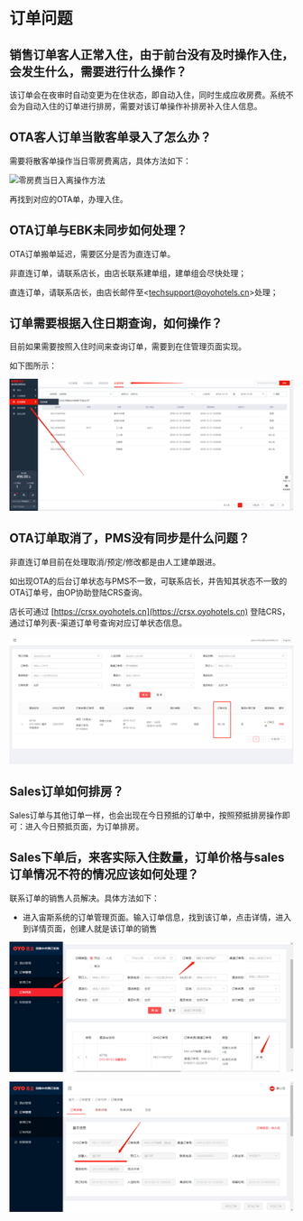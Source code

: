 # 订单问题

## 销售订单客人正常入住，由于前台没有及时操作入住，会发生什么，需要进行什么操作？

该订单会在夜审时自动变更为在住状态，即自动入住，同时生成应收房费。系统不会为自动入住的订单进行排房，需要对该订单操作补排房补入住人信息。

## OTA客人订单当散客单录入了怎么办？

需要将散客单操作当日零房费离店，具体方法如下：

![&#x96F6;&#x623F;&#x8D39;&#x5F53;&#x65E5;&#x5165;&#x79BB;&#x64CD;&#x4F5C;&#x65B9;&#x6CD5;](../.gitbook/assets/20181208_152539.gif)

  
再找到对应的OTA单，办理入住。

## OTA订单与EBK未同步如何处理？

OTA订单搬单延迟，需要区分是否为直连订单。

非直连订单，请联系店长，由店长联系建单组，建单组会尽快处理；

直连订单，请联系店长，由店长邮件至&lt;techsupport@oyohotels.cn&gt;处理；

## 订单需要根据入住日期查询，如何操作？

目前如果需要按照入住时间来查询订单，需要到在住管理页面实现。

如下图所示：

![](../.gitbook/assets/image%20%28122%29.png)

## OTA订单取消了，PMS没有同步是什么问题？

非直连订单目前在处理取消/预定/修改都是由人工建单跟进。

如出现OTA的后台订单状态与PMS不一致，可联系店长，并告知其状态不一致的OTA订单号，由OP协助登陆CRS查询。

店长可通过 [https://crsx.oyohotels.cn](https://crsx.oyohotels.cn) 登陆CRS，通过订单列表-渠道订单号查询对应订单状态信息。

![&#x5B99;&#x65AF;&#x8BA2;&#x5355;&#x72B6;&#x6001;&#x67E5;&#x8BE2;&#x9875;&#x9762;](../.gitbook/assets/image%20%28351%29.png)

## Sales订单如何排房？

Sales订单与其他订单一样，也会出现在今日预抵的订单中，按照预抵排房操作即可：进入今日预抵页面，为订单排房。

## Sales下单后，来客实际入住数量，订单价格与sales订单情况不符的情况应该如何处理？ <a id="sales-xia-dan-hou-lai-ke-shi-ji-ru-zhu-shu-liang-ding-dan-jia-ge-yu-sales-ding-dan-qing-kuang-bu-fu-de-qing-kuang-ying-gai-ru-he-chu-li"></a>

联系订单的销售人员解决。具体方法如下：

* 进入宙斯系统的订单管理页面。输入订单信息，找到该订单，点击详情，进入到详情页面，创建人就是该订单的销售

![](../.gitbook/assets/image%20%28677%29.png)

![](../.gitbook/assets/image%20%28498%29.png)

